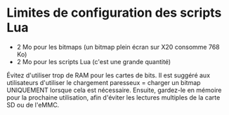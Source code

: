 # Limites de configuration des scripts Lua
-	2 Mo pour les bitmaps (un bitmap plein écran sur X20 consomme 768 Ko)
-	2 Mo pour les scripts Lua (c'est une grande quantité)

Évitez d'utiliser trop de RAM pour les cartes de bits. Il est suggéré aux utilisateurs d'utiliser le chargement paresseux = charger un bitmap UNIQUEMENT lorsque cela est nécessaire. Ensuite, gardez-le en mémoire pour la prochaine utilisation, afin d'éviter les lectures multiples de la carte SD ou de l'eMMC.
